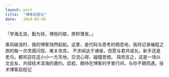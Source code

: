 ```yaml
---
layout: post
title:  "博客启程记"
date:   2024-05-08
---
```


<p class="intro">「学海无涯，勤为径，博观约取，厚积薄发。」</p>

乘风破浪时，我的博客悄然起航。这里，是代码与思考的栖息地，我将记录编程之旅的每一次灵感闪现、难关攻克。
不求闻达于诸侯，但愿与君共成长。新手还是老鸟，都欢迎在这小小一方天地，交流心得，碰撞思想。
简而言之，这是一场以文会友，共探技术深海的邀约。启程，期待在博客的字里行间，与你不期而遇。技术博客启程记